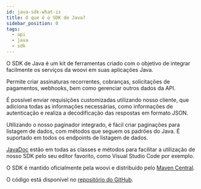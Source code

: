 ```yaml
---
id: java-sdk-what-is
title: O que é o SDK de Java?
sidebar_position: 0
tags:
  - api
  - java
  - sdk
---
```


O SDK de Java é um kit de ferramentas criado com o objetivo de integrar facilmente os serviços da woovi em suas aplicações Java.

Permite criar assinaturas recorrentes, cobranças, solicitações de pagamentos, webhooks, bem como gerenciar outros dados da API.

É possível enviar requisições customizadas utilizando nosso cliente, que adiciona todas as informações necessárias, como informações de autenticação e realiza a decodificação das respostas em formato JSON.

Utilizando o nosso paginador integrado, é fácil criar paginações para listagem de dados, com métodos que seguem os padrões do Java. É suportado em todos os endpoints de listagem de dados.

[JavaDoc](https://www.jetbrains.com/help/idea/working-with-code-documentation.html) estão em todas as classes e métodos para facilitar a utilização de nosso SDK pelo seu editor favorito, como Visual Studio Code por exemplo.

O SDK é mantido oficialmente pela woovi e distribuído pelo [Maven Central](https://search.maven.org/).

O código está disponível no [repositório do GitHub](https://github.com/Open-Pix/java-sdk).
